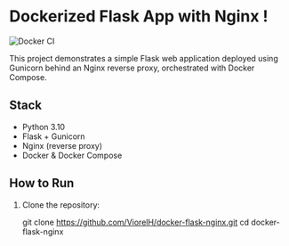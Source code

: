 # Dockerized Flask App with Nginx !

![Docker CI](https://github.com/ViorelH/docker-flask-nginx/actions/workflows/docker-build.yml/badge.svg)

This project demonstrates a simple Flask web application deployed using Gunicorn behind an Nginx reverse proxy, orchestrated with Docker Compose.

##  Stack

- Python 3.10
- Flask + Gunicorn
- Nginx (reverse proxy)
- Docker & Docker Compose

##  How to Run

1. Clone the repository:


   git clone https://github.com/ViorelH/docker-flask-nginx.git
   cd docker-flask-nginx



